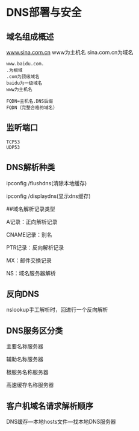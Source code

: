 # DNS部署与安全

## 域名组成概述

www.sina.com.cn www为主机名 sina.com.cn为域名

~~~
www.baidu.com.
.为根域
.com为顶级域名
baidu为一级域名
www为主机名
~~~

~~~
FQDN=主机名.DNS后缀
FQDN（完整合格的域名）
~~~

## 监听端口

~~~
TCP53
UDP53
~~~

## DNS解析种类

ipconfig /flushdns(清除本地缓存)

ipconfig /displaydns(显示dns缓存)

##域名解析记录类型

A记录：正向解析记录

CNAME记录：别名

PTR记录：反向解析记录

MX：邮件交换记录

NS：域名服务器解析

## 反向DNS

nslookup手工解析时，回进行一个反向解析

## DNS服务区分类

主要名称服务器

辅助名称服务器

根服务名称服务器

高速缓存名称服务器

## 客户机域名请求解析顺序

DNS缓存—本地hosts文件—找本地DNS服务器


